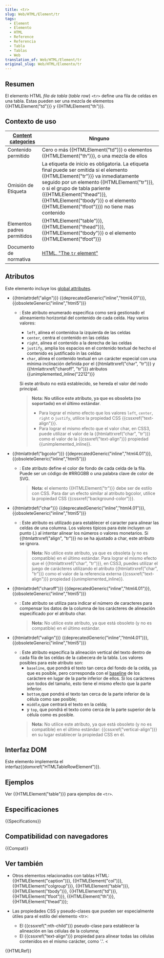 ```yaml
---
title: <tr>
slug: Web/HTML/Element/tr
tags:
  - Element
  - Elemento
  - HTML
  - Reference
  - Referencia
  - Tabla
  - Tablas
  - Web
translation_of: Web/HTML/Element/tr
original_slug: Web/HTML/Elemento/tr
---
```

## Resumen

El elemento HTML _fila de tabla_ (_table row_) `<tr>` define una fila de celdas en una tabla. Estas pueden ser una mezcla de elementos {{HTMLElement("td")}} y {{HTMLElement("th")}}.

## Contexto de uso

| [Content categories](/es/docs/HTML/Content_categories) | Ninguno                                                                                                                                                                                                                                                                                                                                                                  |
| -------------------------------------------------------------------------------- | ------------------------------------------------------------------------------------------------------------------------------------------------------------------------------------------------------------------------------------------------------------------------------------------------------------------------------------------------------------------------ |
| Contenido permitido                                                              | Cero o más {{HTMLElement("td")}} o elementos {{HTMLElement("th")}}, o una mezcla de ellos                                                                                                                                                                                                                                                                  |
| Omisión de Etiqueta                                                              | La etiqueta de inicio es obligatoria. La etiqueta final puede ser omitida si el elemento {{HTMLElement("tr")}} va inmediatamente seguido por un elemento {{HTMLElement("tr")}}, o si el grupo de tabla pariente ({{HTMLElement("thead")}}, {{HTMLElement("tbody")}} o el elemento {{HTMLElement("tfoot")}}) no tiene mas contenido |
| Elementos padres permitidos                                                      | {{HTMLElement("table")}}, {{HTMLElement("thead")}}, {{HTMLElement("tbody")}} o el elemento {{HTMLElement("tfoot")}}                                                                                                                                                                                                                      |
| Documento de normativa                                                           | [HTML, "The `tr` element"](http://www.whatwg.org/html/#the-tr-element)                                                                                                                                                                                                                                                                                                   |

## Atributos

Este elemento incluye los [global attributes](/es/docs/HTML/Global_attributes).

- {{htmlattrdef("align")}} {{deprecatedGeneric("inline","html4.01")}}, {{obsoleteGeneric("inline","html5")}}
  - : Este atributo enumerado especifica como será gestionado el alineamiento horizontal del contenido de cada celda. Hay varios valores:
    - `left`, alinea el contenidoa la izquierda de las celdas
    - `center`, centra el contenido en las celdas
    - `right`, alinea el contenido a la derecha de las celdas
    - `justify`, amplia los espacios en el contenido textual de hecho el contenido es justificado in las celdas
    - `char`, alinea el contenido textual en un carácter especial con una mínima inclinación definida por el {{htmlattrxref("char", "tr")}} y {{htmlattrxref("charoff", "tr")}} atributos {{unimplemented_inline("2212")}}

    Si este atributo no está establecido, se hereda el valor del nodo principal.
    > **Nota:** **No utilice este atributo, ya que es obsoleta (no soportado) en el último estándar**.
    >
    > - Para lograr el mismo efecto que los valores `left`, `center`, `right` o `justify`, utilice la propiedad CSS {{cssxref("text-align")}}.
    > - Para lograr el mismo efecto que el valor char, en CSS3, puede utilizar el valor de la {{htmlattrxref("char", "tr")}} como el valor de la {{cssxref("text-align")}} propiedad {{unimplemented_inline}}.

- {{htmlattrdef("bgcolor")}} {{deprecatedGeneric("inline","html4.01")}}, {{obsoleteGeneric("inline","html5")}}
  - : Este atributo define el color de fondo de cada celda de la fila. Puede ser un código de #RRGGBB o una palabra clave de color de SVG.
    > **Nota:** el elemento {{HTMLElement("tr")}} debe ser de estilo con CSS. Para dar un efecto similar al atributo bgcolor, utilice la propiedad CSS {{cssxref("background-color")}}.

- {{htmlattrdef("char")}} {{deprecatedGeneric("inline","html4.01")}}, {{obsoleteGeneric("inline","html5")}}
  - : Este atributo es utilizado para establecer el caracter para alinear las celdas de una columna. Los valores típicos para éste incluyen un punto (.) al intentar alinear los números o valores monetarios. Si {{htmlattrxref("align", "tr")}} no se ha ajustado a char, este atributo se ignora.
    > **Nota:** No utilice este atributo, ya que es obsoleta (y no es compatible) en el último estándar. Para lograr el mismo efecto que el {{htmlattrxref("char", "tr")}}, en CSS3, puedes utilizar el juego de carácteres utilizando el atributo {{htmlattrxref("char", "tr")}} como el valor de la referencia externa {{cssxref("text-align")}} propiedad {{unimplemented_inline}}.

- {{htmlattrdef("charoff")}} {{deprecatedGeneric("inline","html4.01")}}, {{obsoleteGeneric("inline","html5")}}
  - : Este atributo se utiliza para indicar el número de caracteres para compensar los datos de la columna de los carácteres de alineación especificado por el atributo char.
    > **Nota:** No utilice este atributo, ya que está obsoleto (y no es compatible) en el último estándar.

- {{htmlattrdef("valign")}} {{deprecatedGeneric("inline","html4.01")}}, {{obsoleteGeneric("inline","html5")}}
  - : Este atributo especifica la alineación vertical del texto dentro de cada fila de las celdas de la cabecera de la tabla. Los valores posibles para este atributo son:
    - `baseline`, que pondrá el texto tan cerca del fondo de la celda, ya que es posible, pero corresponda con el [baseline](http://en.wikipedia.org/wiki/Baseline_%28typography%29) de los caráctere en lugar de la parte inferior de ellos. Si los carácteres son todos del tamaño, esto tiene el mismo efecto que la parte inferior.
    - `bottom`,que pondrá el texto tan cerca de la parte inferior de la célula como sae posible;
    - `middle`,que centrará el texto en la celda;
    - y `top`, que pondrá el texto como cerca de la parte superior de la célula como es posible.
    > **Nota:** No utilice este atributo, ya que está obsoleto (y no es compatible) en el último estándar: {{cssxref("vertical-align")}} en su lugar establecer la propiedad CSS en él.

## Interfaz DOM

Este elemento implementa el interfaz{{domxref("HTMLTableRowElement")}}.

## Ejemplos

Ver {{HTMLElement("table")}} para ejemplos de `<tr>`.

## Especificaciones

{{Specifications}}

## Compatibilidad con navegadores

{{Compat}}

## Ver también

- Otros elementos relacionados con tablas HTML: {{HTMLElement("caption")}}, {{HTMLElement("col")}}, {{HTMLElement("colgroup")}}, {{HTMLElement("table")}}, {{HTMLElement("tbody")}}, {{HTMLElement("td")}}, {{HTMLElement("tfoot")}}, {{HTMLElement("th")}}, {{HTMLElement("thead")}};
- Las propiedades CSS y pseudo-clases que pueden ser especialmente útiles para el estilo del elemento \<tr>:

  - El {{cssxref(":nth-child")}} pseudo-clase para establecer la alineación en las células de la columna;
  - El {{cssxref("text-align")}} propiedad para alinear todas las células contenidos en el mismo carácter, como '.'. <

{{HTMLRef}}
